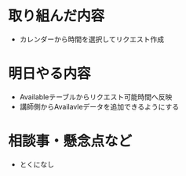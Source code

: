 # 取り組んだ内容
* カレンダーから時間を選択してリクエスト作成

# 明日やる内容
* Availableテーブルからリクエスト可能時間へ反映
* 講師側からAvailavleデータを追加できるようにする

# 相談事・懸念点など
* とくになし
